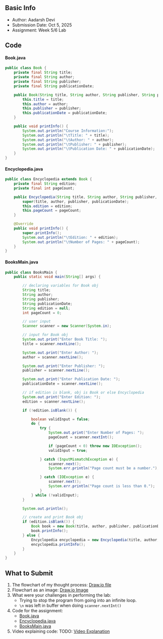 ## Basic Info
- Author: Aadarsh Devi
- Submission Date: Oct 5, 2025
- Assignment: Week 5/6 Lab

## Code
#### Book.java
```java
public class Book {
    private final String title;
    private final String author;
    private final String publisher;
    private final String publicationDate;

    public Book(String title, String author, String publisher, String publicationDate) {
        this.title = title;
        this.author = author;
        this.publisher = publisher;
        this.publicationDate = publicationDate;
    }

    public void printInfo() {
        System.out.println("Course Information:");
        System.out.println("\tTitle: " + title);
        System.out.println("\tAuthor: " + author);
        System.out.println("\tPublisher: " + publisher);
        System.out.println("\tPublication Date: " + publicationDate);
    }
}
```

#### Encyclopedia.java
```java
public class Encyclopedia extends Book {
    private final String edition;
    private final int pageCount;

    public Encyclopedia(String title, String author, String publisher, String publicationDate, String edition, int pageCount) {
        super(title, author, publisher, publicationDate);
        this.edition = edition;
        this.pageCount = pageCount;
    }

    @Override
    public void printInfo() {
        super.printInfo();
        System.out.println("\tEdition: " + edition);
        System.out.println("\tNumber of Pages: " + pageCount);
    }
}
```

#### BooksMain.java
```java
public class BooksMain {
    public static void main(String[] args) {

        // declaring variables for Book obj
        String title;
        String author;
        String publisher;
        String publicationDate;
        String edition = null;
        int pageCount = 0;

        // user input
        Scanner scanner = new Scanner(System.in);

        // input for Book obj
        System.out.print("Enter Book Title: ");
        title = scanner.nextLine();

        System.out.print("Enter Author: ");
        author = scanner.nextLine();

        System.out.print("Enter Publisher: ");
        publisher = scanner.nextLine();

        System.out.print("Enter Publication Date: ");
        publicationDate = scanner.nextLine();

        // if edition is blank, obj is Book or else Encyclopedia
        System.out.print("Enter Edition: ");
        edition = scanner.nextLine();

        if (!edition.isBlank()) {

            boolean validInput = false;
            do {
                try {
                    System.out.print("Enter Number of Pages: ");
                    pageCount = scanner.nextInt();

                    if (pageCount < 0) throw new IOException();
                    validInput = true;

                } catch (InputMismatchException e) {
                    scanner.next();
                    System.err.println("Page count must be a number.");

                } catch (IOException e) {
                    scanner.next();
                    System.err.println("Page count is less than 0.");
                }
            } while (!validInput);
        }

        System.out.println();

        // create and print Book obj
        if (edition.isBlank()) {
            Book book = new Book(title, author, publisher, publicationDate);
            book.printInfo();
        } else {
            Encyclopedia encyclopedia = new Encyclopedia(title, author, publisher, publicationDate, edition, pageCount);
            encyclopedia.printInfo();
        }
    }
}
```

## What to Submit
1. The flowchart of my thought process: [Draw.io file](overriding_mathods_flowchart.drawio)
2. Flowchart as an image: [Draw.io Image](overriding_mathods_flowchart_image.png)
3. What were your challenges in performing the lab:
   - Trying to stop the program from going into an infinite loop.
   - `\n` was left in buffer when doing `scanner.nextInt()`
5. Code for the assignment:
   - [Book.java](Book.java)
   - [Encyclopedia.java](Encyclopedia.java)
   - [BooksMain.java](BooksMain.java)
7. Video explaining code: TODO: [Video Explanation](link)
